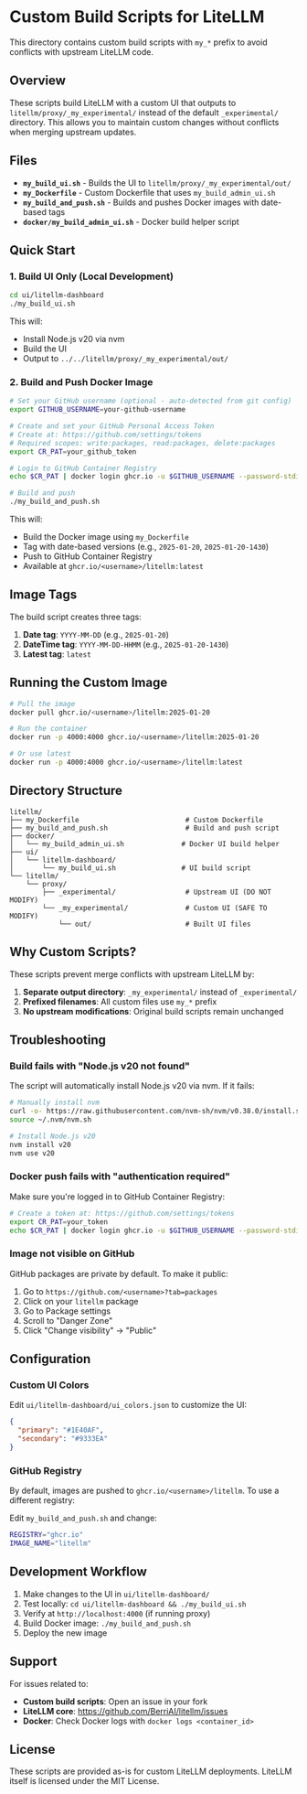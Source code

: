 # Custom Build Scripts for LiteLLM

This directory contains custom build scripts with `my_*` prefix to avoid conflicts with upstream LiteLLM code.

## Overview

These scripts build LiteLLM with a custom UI that outputs to `litellm/proxy/_my_experimental/` instead of the default `_experimental/` directory. This allows you to maintain custom changes without conflicts when merging upstream updates.

## Files

- **`my_build_ui.sh`** - Builds the UI to `litellm/proxy/_my_experimental/out/`
- **`my_Dockerfile`** - Custom Dockerfile that uses `my_build_admin_ui.sh`
- **`my_build_and_push.sh`** - Builds and pushes Docker images with date-based tags
- **`docker/my_build_admin_ui.sh`** - Docker build helper script

## Quick Start

### 1. Build UI Only (Local Development)

```bash
cd ui/litellm-dashboard
./my_build_ui.sh
```

This will:
- Install Node.js v20 via nvm
- Build the UI
- Output to `../../litellm/proxy/_my_experimental/out/`

### 2. Build and Push Docker Image

```bash
# Set your GitHub username (optional - auto-detected from git config)
export GITHUB_USERNAME=your-github-username

# Create and set your GitHub Personal Access Token
# Create at: https://github.com/settings/tokens
# Required scopes: write:packages, read:packages, delete:packages
export CR_PAT=your_github_token

# Login to GitHub Container Registry
echo $CR_PAT | docker login ghcr.io -u $GITHUB_USERNAME --password-stdin

# Build and push
./my_build_and_push.sh
```

This will:
- Build the Docker image using `my_Dockerfile`
- Tag with date-based versions (e.g., `2025-01-20`, `2025-01-20-1430`)
- Push to GitHub Container Registry
- Available at `ghcr.io/<username>/litellm:latest`

## Image Tags

The build script creates three tags:

1. **Date tag**: `YYYY-MM-DD` (e.g., `2025-01-20`)
2. **DateTime tag**: `YYYY-MM-DD-HHMM` (e.g., `2025-01-20-1430`)
3. **Latest tag**: `latest`

## Running the Custom Image

```bash
# Pull the image
docker pull ghcr.io/<username>/litellm:2025-01-20

# Run the container
docker run -p 4000:4000 ghcr.io/<username>/litellm:2025-01-20

# Or use latest
docker run -p 4000:4000 ghcr.io/<username>/litellm:latest
```

## Directory Structure

```
litellm/
├── my_Dockerfile                          # Custom Dockerfile
├── my_build_and_push.sh                   # Build and push script
├── docker/
│   └── my_build_admin_ui.sh              # Docker UI build helper
├── ui/
│   └── litellm-dashboard/
│       └── my_build_ui.sh                # UI build script
└── litellm/
    └── proxy/
        ├── _experimental/                 # Upstream UI (DO NOT MODIFY)
        └── _my_experimental/              # Custom UI (SAFE TO MODIFY)
            └── out/                       # Built UI files
```

## Why Custom Scripts?

These scripts prevent merge conflicts with upstream LiteLLM by:

1. **Separate output directory**: `_my_experimental/` instead of `_experimental/`
2. **Prefixed filenames**: All custom files use `my_*` prefix
3. **No upstream modifications**: Original build scripts remain unchanged

## Troubleshooting

### Build fails with "Node.js v20 not found"

The script will automatically install Node.js v20 via nvm. If it fails:

```bash
# Manually install nvm
curl -o- https://raw.githubusercontent.com/nvm-sh/nvm/v0.38.0/install.sh | bash
source ~/.nvm/nvm.sh

# Install Node.js v20
nvm install v20
nvm use v20
```

### Docker push fails with "authentication required"

Make sure you're logged in to GitHub Container Registry:

```bash
# Create a token at: https://github.com/settings/tokens
export CR_PAT=your_token
echo $CR_PAT | docker login ghcr.io -u $GITHUB_USERNAME --password-stdin
```

### Image not visible on GitHub

GitHub packages are private by default. To make it public:

1. Go to `https://github.com/<username>?tab=packages`
2. Click on your `litellm` package
3. Go to Package settings
4. Scroll to "Danger Zone"
5. Click "Change visibility" → "Public"

## Configuration

### Custom UI Colors

Edit `ui/litellm-dashboard/ui_colors.json` to customize the UI:

```json
{
  "primary": "#1E40AF",
  "secondary": "#9333EA"
}
```

### GitHub Registry

By default, images are pushed to `ghcr.io/<username>/litellm`. To use a different registry:

Edit `my_build_and_push.sh` and change:

```bash
REGISTRY="ghcr.io"
IMAGE_NAME="litellm"
```

## Development Workflow

1. Make changes to the UI in `ui/litellm-dashboard/`
2. Test locally: `cd ui/litellm-dashboard && ./my_build_ui.sh`
3. Verify at `http://localhost:4000` (if running proxy)
4. Build Docker image: `./my_build_and_push.sh`
5. Deploy the new image

## Support

For issues related to:
- **Custom build scripts**: Open an issue in your fork
- **LiteLLM core**: https://github.com/BerriAI/litellm/issues
- **Docker**: Check Docker logs with `docker logs <container_id>`

## License

These scripts are provided as-is for custom LiteLLM deployments. LiteLLM itself is licensed under the MIT License.
